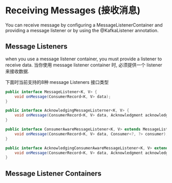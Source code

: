 # Receiving Messages (接收消息)
You can receive message by configuring a MessageListenerContainer and providing a
message listener or by using the @KafkaListener annotation.

## Message Listeners

when you use a message listener container, you must provide a listener to receive data.
当你使用 message listener container 时, 必须提供一个 listener 来接收数据.

下面时当前支持的8种 message Listeners 接口类型
```java
public interface MessageListener<K, V> {
    void onMessage(ConsumerRecord<K, V> data);
}

public interface AcknowledgingMessageListerner<K, V> {
    void onMessage(ConsumerRecord<K, V> data, Acknowledgment acknowledgment);
}

public interface ConsumerAwareMessageListener<K, V> extends MessageListener<K, V> {
    void onMessage(ConsumerRecord<K, V> data, Consumer<?, ?> consumer);
}

public interface AcknowledgingConsumerAwareMessageListener<K, V> extends Message<K, V> {
    void onMessage(ConsumerRecord<K, V> data, Acknowledgment acknowledgment, Consumer<?, ?> consumer);
}

```

## Message Listener Containers



